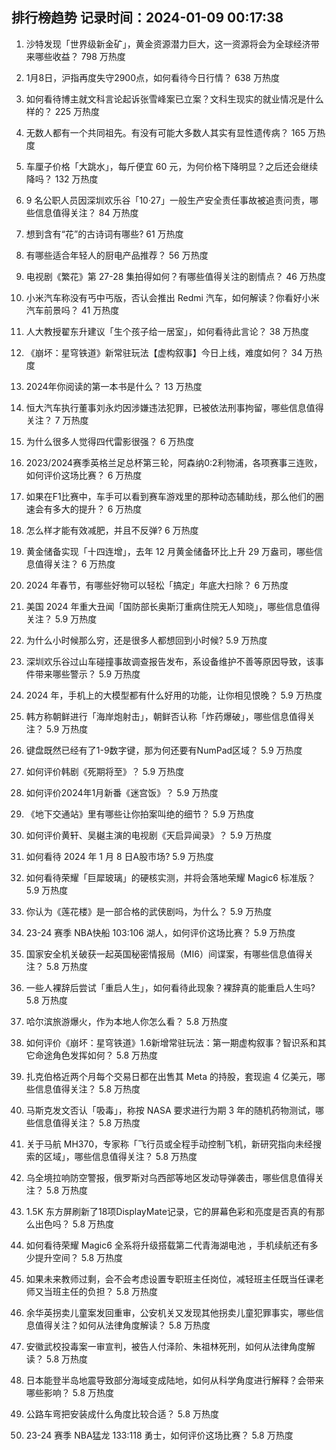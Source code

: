 
## 排行榜趋势 记录时间：2024-01-09 00:17:38
  
  1. 沙特发现「世界级新金矿」，黄金资源潜力巨大，这一资源将会为全球经济带来哪些收益？ 798 万热度
    
  2. 1月8日，沪指再度失守2900点，如何看待今日行情？ 638 万热度
    
  3. 如何看待博主就文科言论起诉张雪峰案已立案？文科生现实的就业情况是什么样的？ 225 万热度
    
  4. 无数人都有一个共同祖先。有没有可能大多数人其实有显性遗传病？ 165 万热度
    
  5. 车厘子价格「大跳水」，每斤便宜 60 元，为何价格下降明显？之后还会继续降吗？ 132 万热度
    
  6. 9 名公职人员因深圳欢乐谷「10·27」一般生产安全责任事故被追责问责，哪些信息值得关注？ 84 万热度
    
  7. 想到含有“花”的古诗词有哪些? 61 万热度
    
  8. 有哪些适合年轻人的厨电产品推荐？ 56 万热度
    
  9. 电视剧《繁花》第 27-28 集拍得如何？有哪些值得关注的剧情点？ 46 万热度
    
  10. 小米汽车称没有丐中丐版，否认会推出 Redmi 汽车，如何解读？你看好小米汽车前景吗？ 41 万热度
    
  11. 人大教授翟东升建议「生个孩子给一居室」，如何看待此言论？ 38 万热度
    
  12. 《崩坏：星穹铁道》新常驻玩法【虚构叙事】今日上线，难度如何？ 34 万热度
    
  13. 2024年你阅读的第一本书是什么？ 13 万热度
    
  14. 恒大汽车执行董事刘永灼因涉嫌违法犯罪，已被依法刑事拘留，哪些信息值得关注？ 7 万热度
    
  15. 为什么很多人觉得四代雷影很强？ 6 万热度
    
  16. 2023/2024赛季英格兰足总杯第三轮，阿森纳0:2利物浦，各项赛事三连败，如何评价这场比赛？ 6 万热度
    
  17. 如果在F1比赛中，车手可以看到赛车游戏里的那种动态辅助线，那么他们的圈速会有多大的提升？ 6 万热度
    
  18. 怎么样才能有效减肥，并且不反弹? 6 万热度
    
  19. 黄金储备实现「十四连增」，去年 12 月黄金储备环比上升 29 万盎司，哪些信息值得关注？ 6 万热度
    
  20. 2024 年春节，有哪些好物可以轻松「搞定」年底大扫除？ 6 万热度
    
  21. 美国 2024 年重大丑闻「国防部长奥斯汀重病住院无人知晓」，哪些信息值得关注？ 5.9 万热度
    
  22. 为什么小时候那么穷，还是很多人都想回到小时候? 5.9 万热度
    
  23. 深圳欢乐谷过山车碰撞事故调查报告发布，系设备维护不善等原因导致，该事件带来哪些警示？ 5.9 万热度
    
  24. 2024 年，手机上的大模型都有什么好用的功能，让你相见恨晚？ 5.9 万热度
    
  25. 韩方称朝鲜进行「海岸炮射击」，朝鲜否认称「炸药爆破」，哪些信息值得关注？ 5.9 万热度
    
  26. 键盘既然已经有了1-9数字键，那为何还要有NumPad区域？ 5.9 万热度
    
  27. 如何评价韩剧《死期将至》？ 5.9 万热度
    
  28. 如何评价2024年1月新番《迷宫饭》？ 5.9 万热度
    
  29. 《地下交通站》里有哪些让你拍案叫绝的细节？ 5.9 万热度
    
  30. 如何评价黄轩、吴樾主演的电视剧《天启异闻录》？ 5.9 万热度
    
  31. 如何看待 2024 年 1 月 8 日A股市场? 5.9 万热度
    
  32. 如何看待荣耀「巨犀玻璃」的硬核实测，并将会落地荣耀 Magic6 标准版？ 5.9 万热度
    
  33. 你认为《莲花楼》是一部合格的武侠剧吗，为什么？ 5.9 万热度
    
  34. 23-24 赛季 NBA快船 103:106 湖人，如何评价这场比赛？ 5.9 万热度
    
  35. 国家安全机关破获一起英国秘密情报局（MI6）间谍案，有哪些信息值得关注？ 5.8 万热度
    
  36. 一些人裸辞后尝试「重启人生」，如何看待此现象？裸辞真的能重启人生吗? 5.8 万热度
    
  37. 哈尔滨旅游爆火，作为本地人你怎么看？ 5.8 万热度
    
  38. 如何评价《崩坏：星穹铁道》1.6新增常驻玩法：第一期虚构叙事？智识系和其它命途角色发挥如何？ 5.8 万热度
    
  39. 扎克伯格近两个月每个交易日都在出售其 Meta 的持股，套现逾 4 亿美元，哪些信息值得关注？ 5.8 万热度
    
  40. 马斯克发文否认「吸毒」，称按 NASA 要求进行为期 3 年的随机药物测试，哪些信息值得关注？ 5.8 万热度
    
  41. 关于马航 MH370，专家称「飞行员或全程手动控制飞机，新研究指向未经搜索的区域」，哪些信息值得关注？ 5.8 万热度
    
  42. 乌全境拉响防空警报，俄罗斯对乌西部等地区发动导弹袭击，哪些信息值得关注？ 5.8 万热度
    
  43. 1.5K 东方屏刷新了18项DisplayMate记录，它的屏幕色彩和亮度是否真的有那么出色吗？ 5.8 万热度
    
  44. 如何看待荣耀 Magic6 全系将升级搭载第二代青海湖电池 ，手机续航还有多少提升空间？ 5.8 万热度
    
  45. 如果未来教师过剩，会不会考虑设置专职班主任岗位，减轻班主任既当任课老师又当班主任的负担？ 5.8 万热度
    
  46. 余华英拐卖儿童案发回重审，公安机关又发现其他拐卖儿童犯罪事实，哪些信息值得关注？如何从法律角度解读？ 5.8 万热度
    
  47. 安徽武校投毒案一审宣判，被告人付泽阶、朱祖林死刑，如何从法律角度解读？ 5.8 万热度
    
  48. 日本能登半岛地震导致部分海域变成陆地，如何从科学角度进行解释？会带来哪些影响？ 5.8 万热度
    
  49. 公路车弯把安装成什么角度比较合适？ 5.8 万热度
    
  50. 23-24 赛季 NBA猛龙 133:118 勇士，如何评价这场比赛？ 5.8 万热度
    